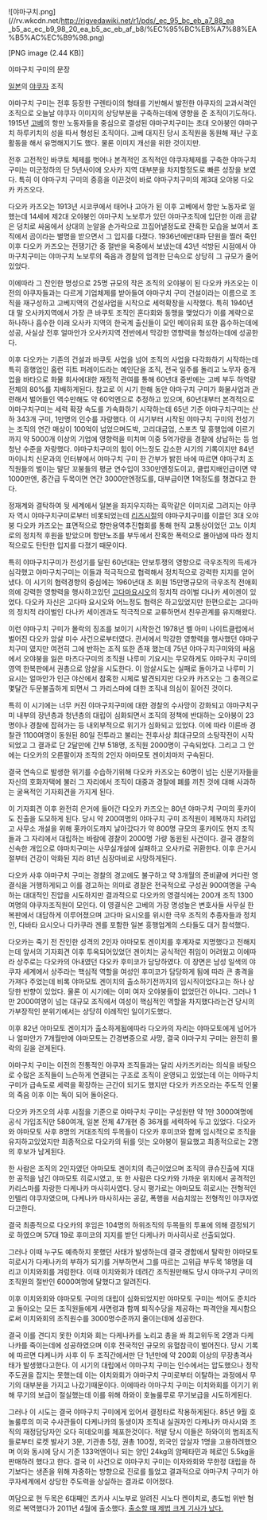 ![야마구치.png](//rv.wkcdn.net/http://rigvedawiki.net/r1/pds/_ec_95_bc_eb_a7_88_ea
_b5_ac_ec_b9_98_20_ea_b5_ac_eb_af_b8/%EC%95%BC%EB%A7%88%EA%B5%AC%EC%B9%98.png)

[PNG image (2.44 KB)]

  
야마구치 구미의 문장

[일본](%EC%9D%BC%EB%B3%B8.md)의 [야쿠자](%EC%95%BC%EC%BF%A0%EC%9E%90.md) 조직

야마구치 구미는 전후 등장한 구렌타이의 형태를 기반해서 발전한 야쿠자의 교과서격인 조직으로 오늘날 야쿠자 이미지의 상당부분을 구축하는데에
영향을 준 조직이기도하다. 1915년 [고베](%EA%B3%A0%EB%B2%A0.md)의 항만 노동자들을 중심으로 결성된 야마구치구미는
초대 오야붕인 야마구치 하루키치의 성을 따서 형성된 조직이다. 고베 대지진 당시 조직원을 동원해 재난 구호 활동을 해서 유명해지기도 했다.
물론 이미지 개선을 위한 것이지만.

전후 고전적인 바쿠토 체제를 벗어나 본격적인 조직적인 야쿠자체제를 구축한 야마구치구미는 미군정하의 단 5년사이에 오사카 지역 대부분을
차지할정도로 빠른 성장을 보였다. 특히 이 야마구치 구미의 중흥을 이끈것이 바로 야마구치구미의 제3대 오야붕 다오카 카즈오다.

다오카 카즈오는 1913년 시코쿠에서 태어나 고아가 된 이후 고베에서 항만 노동자로 일했는데 14세에 제2대 오야붕인 야마구치 노보루가 있던
야마구조직에 입단한 이래 곰같은 덩치로 싸움에서 상대의 눈알을 손가락으로 끄집어낼정도로 잔혹한 모습을 보여서 조직에서 곰이라는 별명을
받으면서 그 입지를 다졌다. 1936년에반대파 단원을 찔러 죽인 이후 다오카 카즈오는 전쟁기간 중 절반을 옥중에서 보냈는데 43년 석방된
시점에서 야마구치구미는 야마구치 노보루의 죽음과 경찰의 엄격한 단속으로 상당히 그 규모가 줄어있었다.

이에따라 그 잔인한 명성으로 25명 규모의 작은 조직의 오야붕이 된 다오카 카즈오는 이전의 야쿠자들과는 다르게 기업체제를 받아들여 야마구치
구미 건설이라는 이름으로 조직을 재구성하고 고베지역의 건설사업을 시작으로 세력확장을 시작했다. 특히 1940년대 말 오사카지역에서 가장 큰
바쿠토 조직인 혼다회와 동맹을 맺었다가 이를 계략으로 하나하나 흡수한 이래 오사카 지역의 한국계 출신들이 모인 메이유회 또한 흡수하는데에
성공, 사실상 전후 얼마안가 오사카지역 전반에서 막강한 영향력을 형성하는데에 성공한다.

이후 다오카는 기존의 건설과 바쿠토 사업을 넘어 조직의 사업을 다각화하기 시작하는데 특히 흥행업인 홈런 히트 퍼레이드라는 예인단을 조직,
전국 일주를 돌리고 노무자 중개업을 바타으로 화물 회사에대한 재정적 관여를 통해 60년대 중반에는 고베 부두 하역량 전체의 80%를
지배하게된다. 참고로 이 시기 한해 동안 야마구치 구미가 화물사업과 관련해서 벌어들인 액수만해도 약 60억엔으로 추정하고 있으며,
60년대부터 본격적으로 야마구치구미는 세력 확장 속도를 가속화하기 시작하는데 65년 기준 야마구치구미는 산하 343개 구미, 1만명의 인수를
자랑했다. 이 시기부터 시작된 야마구치 구미의 전성기는 조직의 연간 매상이 100억이 넘었으며도박, 고리대금업, 스포츠 및 흥행업에
이르기까지 약 5000개 이상의 기업에 영향력을 미치며 이중 5억가량을 경찰에 상납하는 등 엄청난 수준을 자랑했다. 야마구치구미의 힘이
어느정도 감소한 시기의 기록이지만 84년 마이니치 신문과의 인터뷰에서 야마구치 구미 한 간부가 밝힌 바에 따르면 야마구치 조직원들의 벌이는
말단 꼬붕들의 평균 연수입이 330만엔정도이고, 클럽지배인급이면 약 1000만엔, 중간급 두목이면 연간 3000만엔정도를, 대부급이면
1억정도를 챙겼다고 한다.

정재계와 결탁하여 뒷 세계에서 일본을 좌지우지하는 흑막같은 이미지로 그려지는 야쿠자 역시 야마구치구미로부터 비롯되었는데
[리즈시절](%EB%A6%AC%EC%A6%88%EC%8B%9C%EC%A0%88.md)의 야마구치구미를 이끌던 3대 오야붕 다오카
카즈오는 표면적으로 항만용역추진협회를 통해 현직 교통상이었던 고노 이치로의 정치적 후원을 받았으며 항만노조를 부두에서 잔혹한 폭력으로
몰아냄에 따라 정치적으로도 탄탄한 입지를 다졌기 때문이다.

특히 야마구치구미가 전성기를 달린 60년대는 안보투쟁의 영향으로 극우조직의 득세가 심각했고 야마구치구미는 이들과 적극적으로 협력해서
정치적으로 강력한 지지를 얻어냈다. 이 시기의 협력경향의 중심에는 1960년대 초 회원 15만명규모의 극우조직 전애회의에 강력한 영향력을
행사하고있던 [고다마요시오](%EA%B3%A0%EB%8B%A4%EB%A7%88%20%EC%9A%94%EC%8B%9C%EC%98%A4.md)의 정치적 라이벌
다나카 세이겐이 있었다. 다오카 자신은 고다마 요시오와 어느정도 협력은 하고있었지만 한편으로는 고다마의 정치적 라이벌인 다나카 세이겐과도
적극적으로 교류하면서 친우관계를 유지해왔다.

이런 야마구치 구미가 몰락의 징조를 보이기 시작한건 1978년 벨 아미 나이트클럽에서 벌어진 다오카 암살 미수 사건으로부터였다. 관서에서
막강한 영향력을 행사했던 야마구치구미 였지만 여전히 그에 반하는 조직 또한 존재 했는데 75년 야마구치구미와의 싸움에서 오야붕을 잃은
마츠다구미의 조직원 나루미 기요시는 무모하게도 야마구치 구미의 영역 한복판에서 권총으로 암살을 시도한다. 이 암살시도는 실패로 돌아가고
나루미 기요시는 얼마안가 인근 야산에서 참혹한 시체로 발견되지만 다오카 카즈오는 그 충격으로 몇달간 두문불출하게 되면서 그 카리스마에 대한
조직내 의심이 짙어진 것이다.

특히 이 시기에는 너무 커진 야마구치구미에 대한 경찰의 수사망이 강화되고 야마구치구미 내부의 장년층과 청년층의 대립이 심화되면서 조직의
정책에 반대하는 오야붕이 23명이나 경찰에 잡혀가는 등 내외부적으로 위기가 심화되고 있었다. 이에 따라 이른바 경찰관 1100여명이 동원된
80일 전투라고 불리는 전후사상 최대규모의 소탕작전이 시작되었고 그 결과로 단 2달만에 간부 518명, 조직원 2000명이 구속되었다.
그리고 그 안에는 다오카의 오른팔이자 조직의 2인자 야마모토 겐이치마저 구속된다.

결국 연속으로 발생한 위기를 수습하기위해 다오카 카즈오는 60명이 넘는 신문기자들을 자신의 호화자택에 불러 그 자리에서 조직이 대중과 경찰에
폐를 끼친 것에 대해 사과하는 굴욕적인 기자회견을 가지게 된다.

이 기자회견 이후 완전히 은거에 들어간 다오카 카즈오는 80년 야마구치 구미의 홋카이도 진출을 도모하게 된다. 당시 약 200여명의 야마구치
구미 조직원이 제복까지 차려입고 사무소 개설을 위해 홋카이도까지 날아갔다가 약 800명 규모의 홋카이도 현지 조직들과 그 자리에서 대립하는
바람에 경찰이 2000명 가량 동원된 사건이다. 결국 경찰의 신속한 개입으로 야마치구미는 사무실개설에 실패하고 오사카로 귀환한다. 이후
은거시절부터 건강이 악화된 지라 81년 심장마비로 사망하게된다.

다오카 사후 야마구치 구미는 경찰의 경고에도 불구하고 약 3개월의 준비끝에 커다란 영결식을 거행하게되고 이를 경고하는 의미로 경찰은
전국적으로 구성권 900여명을 구속하는 대대적인 진압을 시도하지만 결과적으로 다오카의 영결식에는 200개 조직 1300여명의 야쿠자조직원이
모인다. 이 영결식은 고베의 가장 명성높은 변호사들 사무실 한복판에서 대담하게 이루어졌으며 고다마 요시오를 위시한 극우 조직의 추종자들과
정치인, 다바타 요시오나 다카쿠라 겐를 포함한 일본 흥행업계의 스타들도 대거 참석했다.

다오카는 죽기 전 잔인한 성격의 2인자 야마모토 겐이치를 후계자로 지명했다고 전해지는데 앞서의 기자회견 이후 투옥되어있었던 겐이치는 공식적인
취임이 어려웠고 이에따라 상주로는 다오카의 아내였던 다오카 후미코가 담당하였다. 이 장면은 남성 일색의 야쿠자 세계에서 상주라는 핵심적
역할을 여성인 후미코가 담당하게 됨에 따라 큰 충격을 가져다 주었는데 비록 야마모토 겐이치의 출소하기전까지의 임시직이었다고는 하나 상당한
반향이 있었다. 물론 이 시기에는 이미 여자 오야붕들이 없었던건 아니다. 그러나 1만 2000여명이 넘는 대규모 조직에서 여성이 핵심적인
역할을 차지했다라는건 당시의 가부장적인 분위기에서는 상당히 이례적인 일이기도했다.

이후 82년 야마모토 겐이치가 출소하게됨에따라 다오카의 자리는 야마모토에게 넘어가나 얼마안가 7개월만에 야마모토는 간경변증으로 사망, 결국
야마구치 구미는 완전히 몰락의 길을 걷게된다.

야마구치 구미는 이전의 전통적인 야쿠자 조직들과는 달리 사카즈키라는 의식을 바탕으로 수많은 조직들이 느슨하게 연결되는 구조로 조직이 운영되고
있었는데 이는 야마구치 구미가 급속도로 세력을 확장하는 근간이 되기도 했지만 다오카 카즈오라는 주도적 인물의 죽음 이후 이는 독이 되어
돌아온다.

다오카 카즈오의 사후 시점을 기준으로 야마구치 구미는 구성원만 약 1만 3000여명에 공식 가입조직만 580여개, 일본 전체 47개현 중
36개를 세력하에 두고 있었다. 다오카와 야마모토 사후 8명의 거대조직의 두목들이 다오카 후미코와 함께 임시적으로 조직을 유지하고있었지만
최종적으로 다오카의 뒤를 잇는 오야붕이 필요했고 최종적으로는 2명의 후보가 남게된다.

한 사람은 조직의 2인자였던 야마모토 겐이치의 측근이었으며 조직의 큐슈진출에 지대한 공적을 남긴 야마모토 히로시였고, 또 한 사람은 다오카와
가까운 위치에서 공격적인 카리스마를 자랑한 다케나카 마사히사였다. 당시 평가로는 야마모토 히로시는 전형적인 인텔리 야쿠자였으며, 다케나카
마사히사는 공갈, 폭행을 서슴치않는 전형적인 야쿠자였다고한다.

결국 최종적으로 다오카의 후임은 104명의 하위조직의 두목들의 투표에 의해 결정되기로 하였으며 57대 19로 후미코의 지지를 받던 다케나카
마사히사로 선출되었다.

그러나 이때 누구도 예측하지 못했던 사태가 발생하는데 결국 경합에서 탈락한 야마모토 히로시가 다케나카의 부하가 되기를 거부하면서 그를 따르는
고위급 부두목 18명을 데리고 이치와회를 겨렁한다. 이때 이치와회가 데려간 조직원만해도 당시 야마구치 구미의 조직원의 절반인 6000여명에
달했다고 알려진다.

이후 이치와회와 야마모토 구미의 대립이 심화되었지만 야마모토 구미는 썩어도 준치라고 돌아오는 모든 조직원들에게 사면령과 함께 퇴직수당을
제공하는 파격안을 제시함으로써 이치와회의 조직원수를 3000명수준까지 줄이는데에 성공한다.

결국 이를 견디지 못한 이치와 회는 다케나카를 노리고 총을 쏴 최고위두목 2명과 다케나카를 죽이는데에 성공하였으며 이후 전국적인 규모의
유혈참극이 벌어진다. 당시 기록에 따르면 다케나카 사후 이 두 조직간에서만 단 1년만에 약 200회 이상의 무장총격사태가 발생했다고한다. 이
시기의 대립에서 야마구치 구미는 인수에서는 압도했으나 정작 주도권을 잡지는 못했는데 이는 이치와회가 야마구치 구미로부터 이탈하는 과정에서
무기의 대부분을 가지고 나갔기때문이다. 이에따라 야마구치 구미는 이치와회를 이기기 위해 무기의 보급이 절실했는데 이를 위해 하와이 호놀룰루로
무기보급을 시도하게된다.

그러나 이 시도는 결국 야마구치 구미에게 있어서 결정타로 작용하게된다. 85년 9월 호놀룰루의 미국 수사관들이 다케나카의 동생이자 조직내
실권자인 다케나카 마사시와 조직의 재정담당자인 오다 히데오미를 체포한것이다. 적발 당시 이들은 하와이의 범죄조직들로부터 로켓 발사기 3문,
기관총 5정, 권총 100정, 외국인 암살자 1명을 고용하려했으며 이와 동시에 당시 기준 133억엔이나 되는 양인 24kg의 암페타민과
헤로인 5.5kg을 판매하려 했다고 한다. 결국 이 사건으로 야마구치 구미는 이자와회와 무한정 대립을 하기보다는 생존을 위해 자중하는
방향으로 진로를 틀었고 결과적으로 야마구치 구미가 야쿠자세계에서 상당한 주도력을 상실하는 결과로 이어졌다.

여담으로 현 두목은 6대째인 츠카사 시노부로 알려진 시노다 켄이치로, 총도법 위반 혐의로 복역했다가 2011년 4월에 출소했다. [출소할 때
제법 크게 기사가 났다.](http://www.youtube.com/watch?v=svFjPCPpq7I&feature=related)

